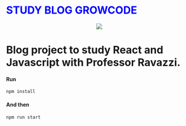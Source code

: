 <h1 style="color:blue"> STUDY BLOG GROWCODE
</h1>

<p align="center">
<img src="http://img.shields.io/static/v1?label=STATUS&message=EM%20DESENVOLVIMENTO&color=GREEN&style=for-the-badge"/>
</p>

# Blog project to study React and Javascript with Professor Ravazzi.

#### Run 
`npm install`

#### And then
`npm run start`
